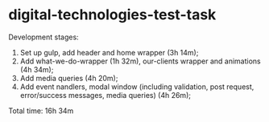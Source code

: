 # digital-technologies-test-task

Development stages: 
1. Set up gulp, add header and home wrapper (3h 14m);
2. Add what-we-do-wrapper (1h 32m), our-clients wrapper and animations (4h 34m);
3. Add media queries (4h 20m);
4. Add event nandlers, modal window (including validation, post request, error/success messages, media queries) (4h 26m);

Total time: 16h 34m

